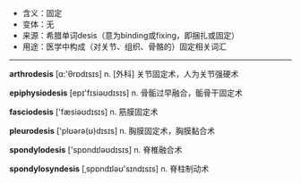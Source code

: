 - <span class="definition">含义：固定</span>
- <span class="definition">变体：无</span>
- <span class="definition">来源：希腊单词desis（意为binding或fixing，即捆扎或固定）</span>
- <span class="definition">用途：医学中构成（对关节、组织、骨骼的）固定相关词汇</span>

---

<span class="vocabulary">**arthrodesis**</span> [ɑ:'θrɒdɪsɪs] n. [外科] 关节固定术，人为关节强硬术

<span class="vocabulary">**epiphysiodesis**</span> [epɪ'fɪsiəʊdɪsɪs] n. 骨骺过早融合，骺骨干固定术

<span class="vocabulary">**fasciodesis**</span> ['fæsiəʊdɪsɪs] n. 筋膜固定术  

<span class="vocabulary">**pleurodesis**</span> ['plʊərə(ʊ)dɪsɪs] n. 胸膜固定术，胸膜黏合术    

<span class="vocabulary">**spondylodesis**</span> ['spɒndɪləʊdɪsɪs] n. 脊椎融合术

<span class="vocabulary">**spondylosyndesis**</span> [ˌspɒndɪləʊ'sɪndɪsɪs] n. 脊柱制动术
